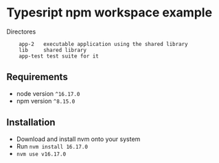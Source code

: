 # Typesript npm workspace example 

Directores
```
    app-2   executable application using the shared library
    lib     shared library
    app-test test suite for it
```

## Requirements
-   node version `^16.17.0`
-   npm version `^8.15.0`

## Installation
-   Download and install nvm onto your system
-   Run `nvm install 16.17.0`
-   `nvm use v16.17.0`

